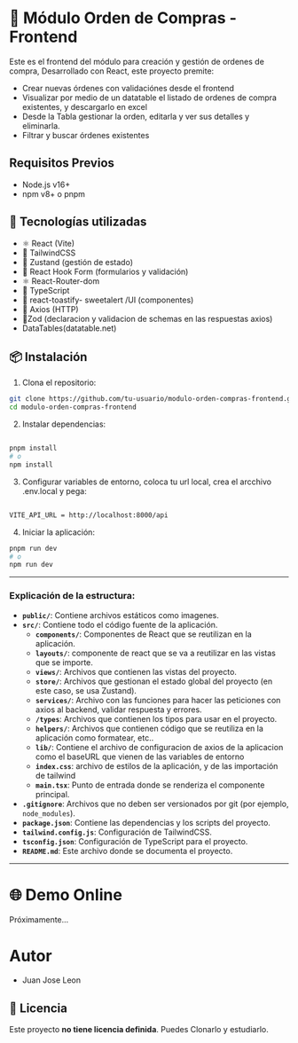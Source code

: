 # 🛒 Módulo Orden de Compras - Frontend

Este es el frontend del módulo para creación y gestión de ordenes de compra, Desarrollado con React, este proyecto premite:

- Crear nuevas órdenes con validaciónes desde el frontend
- Visualizar por medio de un datatable el listado de ordenes de compra existentes, y descargarlo en excel
- Desde la Tabla gestionar la orden, editarla y ver sus detalles y eliminarla.
- Filtrar y buscar órdenes existentes

## Requisitos Previos

- Node.js v16+
- npm v8+ o pnpm

## 🚀 Tecnologías utilizadas

- ⚛️ React (Vite)
- 💨 TailwindCSS
- 🏪 Zustand (gestión de estado)
- 📝 React Hook Form (formularios y validación)
- ⚛️ React-Router-dom
- 🧮 TypeScript
- 🎨 react-toastify- sweetalert /UI (componentes)
- 🔗 Axios (HTTP)
- 🏪Zod (declaracion y validacion de schemas en las respuestas axios)
- DataTables(datatable.net)

## 📦 Instalación

1. Clona el repositorio:

```bash
git clone https://github.com/tu-usuario/modulo-orden-compras-frontend.git
cd modulo-orden-compras-frontend
```

2. Instalar dependencias:

```bash

pnpm install
# o
npm install

```

3. Configurar variables de entorno, coloca tu url local, crea el arcchivo .env.local y pega:

```bash

VITE_API_URL = http://localhost:8000/api

```

4. Iniciar la aplicación:

```bash
pnpm run dev
# o
npm run dev


```

---

### Explicación de la estructura:

- **`public/`**: Contiene archivos estáticos como imagenes.
- **`src/`**: Contiene todo el código fuente de la aplicación.
  - **`components/`**: Componentes de React que se reutilizan en la aplicación.
  - **`layouts/`**: componente de react que se va a reutilizar en las vistas que se importe.
  - **`views/`**: Archivos que contienen las vistas del proyecto.
  - **`store/`**: Archivos que gestionan el estado global del proyecto (en este caso, se usa Zustand).
  - **`services/`**: Archivo con las funciones para hacer las peticiones con axios al backend, validar respuesta y errores.
  - **`/types`**: Archivos que contienen los tipos para usar en el proyecto.
  - **`helpers/`**: Archivos que contienen código que se reutiliza en la aplicación como formatear, etc..
  - **`lib/`**: Contiene el archivo de configuracion de axios de la aplicacion como el baseURL que vienen de las variables de entorno
  - **`index.css`**: archivo de estilos de la aplicación, y de las importación de tailwind
  - **`main.tsx`**: Punto de entrada donde se renderiza el componente principal.
- **`.gitignore`**: Archivos que no deben ser versionados por git (por ejemplo, `node_modules`).
- **`package.json`**: Contiene las dependencias y los scripts del proyecto.
- **`tailwind.config.js`**: Configuración de TailwindCSS.
- **`tsconfig.json`**: Configuración de TypeScript para el proyecto.
- **`README.md`**: Este archivo donde se documenta el proyecto.

---

# 🌐 Demo Online

Próximamente...

# Autor

- Juan Jose Leon

## 📄 Licencia

Este proyecto **no tiene licencia definida**. Puedes Clonarlo y estudiarlo.
